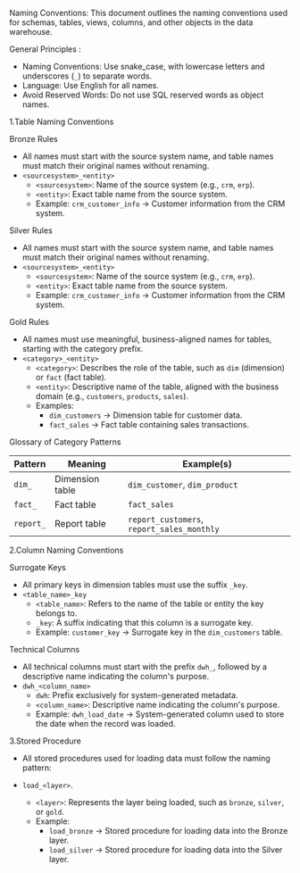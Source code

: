 Naming Conventions:
This document outlines the naming conventions used for schemas, tables, views, columns, and other objects in the data warehouse.

General Principles :
- Naming Conventions: Use snake_case, with lowercase letters and underscores (`_`) to separate words.
- Language: Use English for all names.
- Avoid Reserved Words: Do not use SQL reserved words as object names.


1.Table Naming Conventions

Bronze Rules
- All names must start with the source system name, and table names must match their original names without renaming.
- `<sourcesystem>_<entity>`  
  - `<sourcesystem>`: Name of the source system (e.g., `crm`, `erp`).  
  - `<entity>`: Exact table name from the source system.  
  - Example: `crm_customer_info` → Customer information from the CRM system.

Silver Rules
- All names must start with the source system name, and table names must match their original names without renaming.
- `<sourcesystem>_<entity>`  
  - `<sourcesystem>`: Name of the source system (e.g., `crm`, `erp`).  
  - `<entity>`: Exact table name from the source system.  
  - Example: `crm_customer_info` → Customer information from the CRM system.

Gold Rules
- All names must use meaningful, business-aligned names for tables, starting with the category prefix.
- `<category>_<entity>` 
  - `<category>`: Describes the role of the table, such as `dim` (dimension) or `fact` (fact table).  
  - `<entity>`: Descriptive name of the table, aligned with the business domain (e.g., `customers`, `products`, `sales`).  
  - Examples:
    - `dim_customers` → Dimension table for customer data.  
    - `fact_sales` → Fact table containing sales transactions.  

 Glossary of Category Patterns

| Pattern     | Meaning                           | Example(s)                              |
|-------------|-----------------------------------|-----------------------------------------|
| `dim_`      | Dimension table                  | `dim_customer`, `dim_product`           |
| `fact_`     | Fact table                       | `fact_sales`                            |
| `report_`   | Report table                     | `report_customers`, `report_sales_monthly`   |



2.Column Naming Conventions

Surrogate Keys  
- All primary keys in dimension tables must use the suffix `_key`.
- `<table_name>_key`  
  - `<table_name>`: Refers to the name of the table or entity the key belongs to.  
  - `_key`: A suffix indicating that this column is a surrogate key.  
  - Example: `customer_key` → Surrogate key in the `dim_customers` table.
  
Technical Columns
- All technical columns must start with the prefix `dwh_`, followed by a descriptive name indicating the column's purpose.
- `dwh_<column_name>`  
  - `dwh`: Prefix exclusively for system-generated metadata.  
  - `<column_name>`: Descriptive name indicating the column's purpose.  
  - Example: `dwh_load_date` → System-generated column used to store the date when the record was loaded.
 


3.Stored Procedure

- All stored procedures used for loading data must follow the naming pattern:
- `load_<layer>`.

  - `<layer>`: Represents the layer being loaded, such as `bronze`, `silver`, or `gold`.
  - Example: 
    - `load_bronze` → Stored procedure for loading data into the Bronze layer.
    - `load_silver` → Stored procedure for loading data into the Silver layer.
